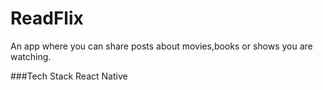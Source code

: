 # ReadFlix

An app where you can share posts about movies,books or shows you are watching.

###Tech Stack
React Native
